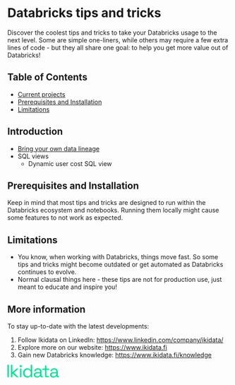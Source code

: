 # Databricks tips and tricks

Discover the coolest tips and tricks to take your Databricks usage to the next level. Some are simple one-liners, while others may require a few extra lines of code - but they all share one goal: to help you get more value out of Databricks!

## Table of Contents

- [Current projects](#current-projects)
- [Prerequisites and Installation](#prerequisites-and-installation)
- [Limitations](#Limitations)

## Introduction

* [Bring your own data lineage](https://www.ikidata.fi/post/how-and-why-to-bring-external-data-lineage-into-databricks)
* SQL views
  * Dynamic user cost SQL view

## Prerequisites and Installation 

Keep in mind that most tips and tricks are designed to run within the Databricks ecosystem and notebooks. Running them locally might cause some features to not work as expected.

## Limitations
- You know, when working with Databricks, things move fast. So some tips and tricks might become outdated or get automated as Databricks continues to evolve.
- Normal clausal things here - these tips are not for production use, just meant to educate and inspire you!

## More information
To stay up-to-date with the latest developments: 
1) Follow Ikidata on LinkedIn: https://www.linkedin.com/company/ikidata/ 
2) Explore more on our website: https://www.ikidata.fi
3) Gain new Databricks knowledge: https://www.ikidata.fi/knowledge

![logo](https://github.com/ikidata/ikidata_public_pictures/blob/main/logos/Ikidata_aurora_small.png?raw=true)